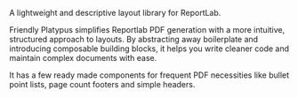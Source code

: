 A lightweight and descriptive layout library for ReportLab.

Friendly Platypus simplifies Reportlab PDF generation with a more intuitive, structured approach to layouts. By abstracting away boilerplate and introducing composable building blocks, it helps you write cleaner code and maintain complex documents with ease.

It has a few ready made components for frequent PDF necessities like bullet point lists, page count footers and simple headers.
